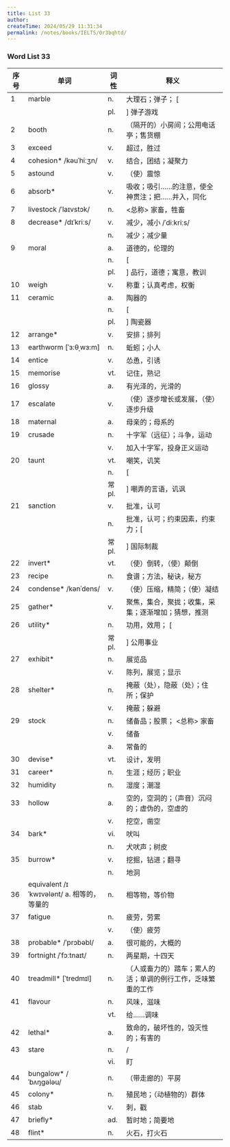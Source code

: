 ```yaml
---
title: List 33
author:
createTime: 2024/05/29 11:31:34
permalink: /notes/books/IELTS/0r3bqhtd/
---
```


### Word List 33

| 序号 | 单词       | 词性    | 释义                                  |
|------|------------|---------|---------------------------------------|
| 1 | marble | n. | 大理石；弹子； [ |
|      |            | pl.   | ] 弹子游戏 |
| 2 | booth | n. | （隔开的）小房间；公用电话亭；售货棚 |
| 3 | exceed | v. | 超过，胜过 |
| 4 | cohesion* /kəuˈhiːʒn/ | v. | 结合，团结；凝聚力 |
| 5 | astound | v. | （使）震惊 |
| 6 | absorb* | v. | 吸收；吸引……的注意，使全神贯注；把……并入，同化 |
| 7 | livestock /ˈlaɪvstɔk/ | n. | <总称> 家畜，牲畜 |
| 8 | decrease* /dɪˈkriːs/ | v. | 减少，减小 /ˈdiːkriːs/ |
|      |            | n.   | 减少；减少量 |
| 9 | moral | a. | 道德的，伦理的 |
|      |            | n.   | [ |
|      |            | pl.   | ] 品行，道德；寓意，教训 |
| 10 | weigh | v. | 称重；认真考虑，权衡 |
| 11 | ceramic | a. | 陶器的 |
|      |            | n.   | [ |
|      |            | pl.   | ] 陶瓷器 |
| 12 | arrange* | v. | 安排；排列 |
| 13 | earthworm [ˈɜ:θˌwɜ:m] | n. | 蚯蚓；小人 |
| 14 | entice | v. | 怂恿，引诱 |
| 15 | memorise | vt. | 记住，熟记 |
| 16 | glossy | a. | 有光泽的，光滑的 |
| 17 | escalate | v. | （使）逐步增长或发展，（使）逐步升级 |
| 18 | maternal | a. | 母亲的；母系的 |
| 19 | crusade | n. | 十字军（远征）；斗争，运动 |
|      |            | v.   | 加入十字军，投身正义运动 |
| 20 | taunt | vt. | 嘲笑，讥笑 |
|      |            | n.   | [ |
|      |            | 常pl.   | ] 嘲弄的言语，讥讽 |
| 21 | sanction | v. | 批准，认可 |
|      |            | n.   | 批准，认可；约束因素，约束力；[ |
|      |            | 常pl.   | ] 国际制裁 |
| 22 | invert* | vt. | （使）倒转，（使）颠倒 |
| 23 | recipe | n. | 食谱；方法，秘诀，秘方 |
| 24 | condense* /kənˈdens/ | v. | （使）压缩，精简；（使）凝结 |
| 25 | gather* | v. | 聚焦，集合，聚拢；收集，采集；逐渐增加；猜想，推测 |
| 26 | utility* | n. | 功用，效用； [ |
|      |            | 常pl.   | ] 公用事业 |
| 27 | exhibit* | n. | 展览品 |
|      |            | v.   | 陈列，展览；显示 |
| 28 | shelter* | n. | 掩蔽（处），隐蔽（处）；住所；保护 |
|      |            | v.   | 掩蔽；躲避 |
| 29 | stock | n. | 储备品；股票； <总称> 家畜 |
|      |            | v.   | 储备 |
|      |            | a.   | 常备的 |
| 30 | devise* | vt. | 设计，发明 |
| 31 | career* | n. | 生涯；经历；职业 |
| 32 | humidity | n. | 湿度；潮湿 |
| 33 | hollow | a. | 空的，空洞的；（声音）沉闷的；虚伪的，空虚的 |
|      |            | v.   | 挖空，凿空 |
| 34 | bark* | vi. | 吠叫 |
|      |            | n.   | 犬吠声；树皮 |
| 35 | burrow* | v. | 挖掘，钻进；翻寻 |
|      |            | n.   | 地洞 |
| 36 | equivalent /ɪˈkwɪvələnt/ a. 相等的，等量的 | n. | 相等物，等价物 |
| 37 | fatigue | n. | 疲劳，劳累 |
|      |            | v.   | （使）疲劳 |
| 38 | probable* /ˈprɔbəbl/ | a. | 很可能的，大概的 |
| 39 | fortnight /ˈfɔːtnaɪt/ | n. | 两星期，十四天 |
| 40 | treadmill* [ˈtredmɪl] | n. | （人或畜力的）踏车；累人的活；单调的例行工作，乏味繁重的工作 |
| 41 | flavour | n. | 风味，滋味 |
|      |            | vt.   | 给……调味 |
| 42 | lethal* | a. | 致命的，破坏性的，毁灭性的；有害的 |
| 43 | stare | n. | / |
|      |            | vi.   | 盯 |
| 44 | bungalow* /ˈbʌŋgələu/ | n. | （带走廊的）平房 |
| 45 | colony* | n. | 殖民地；（动植物的）群体 |
| 46 | stab | v. | 刺，戳 |
| 47 | briefly* | ad. | 暂时地；简要地 |
| 48 | flint* | n. | 火石，打火石 |